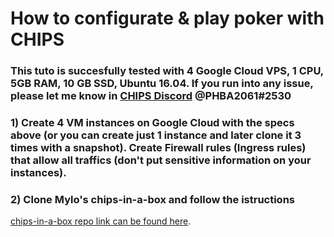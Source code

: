# How to configurate & play poker with CHIPS
### This tuto is succesfully tested with 4 Google Cloud VPS, 1 CPU, 5GB RAM, 10 GB SSD, Ubuntu 16.04. If you run into any issue, please let me know in [CHIPS Discord](https://discordapp.com/channels/455737840169386016/455737840668770315) @PHBA2061#2530

### 1) Create 4 VM instances on Google Cloud with the specs above (or you can create just 1 instance and later clone it 3 times with a snapshot). Create Firewall rules (Ingress rules) that allow all traffics (don't put sensitive information on your instances).

### 2) Clone Mylo's chips-in-a-box and follow the istructions
[chips-in-a-box repo link can be found here](https://github.com/proplatformers/chips-in-a-box).
